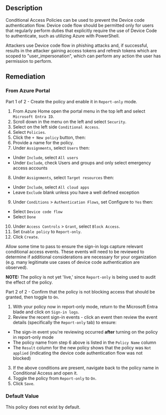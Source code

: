 ## Description

Conditional Access Policies can be used to prevent the Device code authentication flow. Device code flow should be permitted only for users that regularly perform duties that explicitly require the use of Device Code to authenticate, such as utilizing Azure with PowerShell.

Attackers use Device code flow in phishing attacks and, if successful, results in the attacker gaining access tokens and refresh tokens which are scoped to "user_impersonation", which can perform any action the user has permission to perform.

## Remediation

### From Azure Portal

Part 1 of 2 - Create the policy and enable it in `Report-only` mode.
1. From Azure Home open the portal menu in the top left and select `Microsoft Entra ID`.
2. Scroll down in the menu on the left and select `Security`.
3. Select on the left side `Conditional Access`.
4. Select `Policies`.
5. Click the `+ New policy` button, then:
6. Provide a name for the policy. 
7. Under `Assignments`, select `Users` then:
 - Under `Include`, select `All users`
 - Under `Exclude`, check Users and groups and only select emergency access accounts
8. Under `Assignments`, select `Target resources` then:
 - Under `Include`, select `All cloud apps`
 - Leave `Exclude` blank unless you have a well defined exception
9. Under `Conditions` > `Authentication Flows`, set Configure to `Yes` then:
 - Select `Device code flow`
 - Select `Done`
10. Under `Access Controls` > `Grant`, select `Block Access`.
11. Set `Enable policy` to `Report-only`.
12. Click `Create`.

Allow some time to pass to ensure the sign-in logs capture relevant conditional access events. These events will need to be reviewed to determine if additional considerations are necessary for your organization (e.g. many legitimate use cases of device code authentication are observed).

**NOTE:** The policy is not yet 'live,' since `Report-only` is being used to audit the effect of the policy.

Part 2 of 2 - Confirm that the policy is not blocking access that should be granted, then toggle to `On`.
1. With your policy now in report-only mode, return to the Microsoft Entra blade and click on `Sign-in logs`.
2. Review the recent sign-in events - click an event then review the event details (specifically the `Report-only` tab) to ensure:
 - The sign-in event you're reviewing occurred **after** turning on the policy in report-only mode
 - The policy name from step 6 above is listed in the `Policy Name` column
 - The `Result` column for the new policy shows that the policy was `Not applied` (indicating the device code authentication flow was not blocked)
3. If the above conditions are present, navigate back to the policy name in Conditional Access and open it.
4. Toggle the policy from `Report-only` to `On`.
5. Click `Save`.

### Default Value

This policy does not exist by default.
